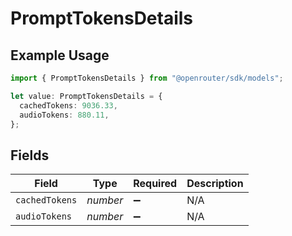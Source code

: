 # PromptTokensDetails

## Example Usage

```typescript
import { PromptTokensDetails } from "@openrouter/sdk/models";

let value: PromptTokensDetails = {
  cachedTokens: 9036.33,
  audioTokens: 880.11,
};
```

## Fields

| Field              | Type               | Required           | Description        |
| ------------------ | ------------------ | ------------------ | ------------------ |
| `cachedTokens`     | *number*           | :heavy_minus_sign: | N/A                |
| `audioTokens`      | *number*           | :heavy_minus_sign: | N/A                |